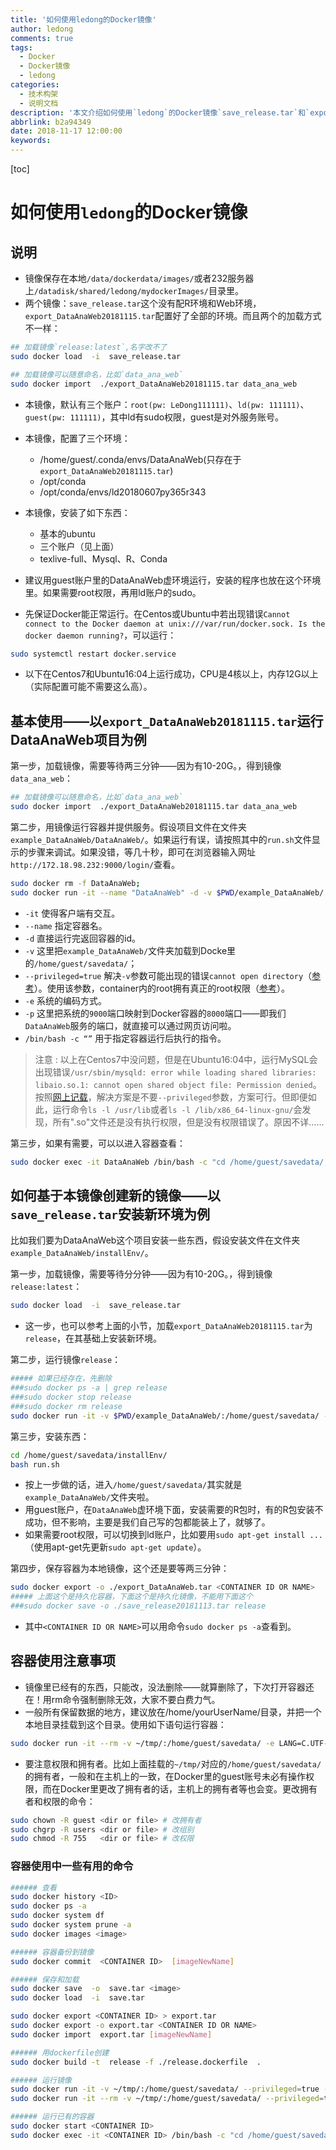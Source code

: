 ```yaml
---
title: '如何使用ledong的Docker镜像'
author: ledong
comments: true
tags:
  - Docker
  - Docker镜像
  - ledong
categories:
  - 技术构架
  - 说明文档
description: '本文介绍如何使用`ledong`的Docker镜像`save_release.tar`和`export_DataAnaWeb20181115.tar`。'
abbrlink: b2a94349
date: 2018-11-17 12:00:00
keywords:
---
```


[toc]

# 如何使用`ledong`的Docker镜像

## 说明

- 镜像保存在本地`/data/dockerdata/images/`或者232服务器上`/datadisk/shared/ledong/mydockerImages/`目录里。
- 两个镜像：`save_release.tar`这个没有配R环境和Web环境，`export_DataAnaWeb20181115.tar`配置好了全部的环境。而且两个的加载方式不一样：

```bash
## 加载镜像`release:latest`,名字改不了
sudo docker load  -i  save_release.tar
```

```bash
## 加载镜像可以随意命名，比如`data_ana_web`
sudo docker import  ./export_DataAnaWeb20181115.tar data_ana_web
```

- 本镜像，默认有三个账户：`root(pw: LeDong111111)`、`ld(pw: 111111)`、`guest(pw: 111111)`，其中ld有sudo权限，guest是对外服务账号。
- 本镜像，配置了三个环境：
  * /home/guest/.conda/envs/DataAnaWeb(只存在于`export_DataAnaWeb20181115.tar`)
  * /opt/conda
  * /opt/conda/envs/ld20180607py365r343

- 本镜像，安装了如下东西：
  * 基本的ubuntu
  * 三个账户（见上面）
  * texlive-full、Mysql、R、Conda

- 建议用guest账户里的DataAnaWeb虚环境运行，安装的程序也放在这个环境里。如果需要root权限，再用ld账户的sudo。

- 先保证Docker能正常运行。在Centos或Ubuntu中若出现错误`Cannot connect to the Docker daemon at unix:///var/run/docker.sock. Is the docker daemon running?`，可以运行：

```bash
sudo systemctl restart docker.service
```

- 以下在Centos7和Ubuntu16:04上运行成功，CPU是4核以上，内存12G以上（实际配置可能不需要这么高）。

## 基本使用——以`export_DataAnaWeb20181115.tar`运行DataAnaWeb项目为例

第一步，加载镜像，需要等待两三分钟——因为有10-20G。，得到镜像`data_ana_web`：

```bash
## 加载镜像可以随意命名，比如`data_ana_web`
sudo docker import  ./export_DataAnaWeb20181115.tar data_ana_web
```

第二步，用镜像运行容器并提供服务。假设项目文件在文件夹`example_DataAnaWeb/DataAnaWeb/`。如果运行有误，请按照其中的`run.sh`文件显示的步骤来调试。如果没错，等几十秒，即可在浏览器输入网址`http://172.18.98.232:9000/login/`查看。

```bash
sudo docker rm -f DataAnaWeb;
sudo docker run -it --name "DataAnaWeb" -d -v $PWD/example_DataAnaWeb/:/home/guest/savedata/ --privileged=true -e LANG=C.UTF-8 -p 9000:8000 data_ana_web /bin/bash -c "cd /home/guest/savedata/DataAnaWeb; bash run.sh; bash"
```

- `-it` 使得客户端有交互。
- `--name` 指定容器名。
- `-d` 直接运行完返回容器的id。
- `-v` 这里把`example_DataAnaWeb/`文件夹加载到Docke里的`/home/guest/savedata/`；
- `--privileged=true` 解决`-v`参数可能出现的错误`cannot open directory`（[参考](https://blog.csdn.net/rznice/article/details/52170085)）。使用该参数，container内的root拥有真正的root权限（[参考](https://blog.csdn.net/halcyonbaby/article/details/43499409)）。
- `-e` 系统的编码方式。
- `-p` 这里把系统的`9000`端口映射到Docker容器的`8000`端口——即我们`DataAnaWeb`服务的端口，就直接可以通过网页访问啦。
- `/bin/bash -c “”` 用于指定容器运行后执行的指令。

> 注意
>   : 以上在Centos7中没问题，但是在Ubuntu16:04中，运行MySQL会出现错误`/usr/sbin/mysqld: error while loading shared libraries: libaio.so.1: cannot open shared object file: Permission denied`。按照[网上记载](https://github.com/moby/moby/issues/5430)，解决方案是不要`--privileged`参数，方案可行。但即便如此，运行命令`ls -l /usr/lib`或者`ls -l /lib/x86_64-linux-gnu/`会发现，所有".so"文件还是没有执行权限，但是没有权限错误了。原因不详……

第三步，如果有需要，可以以进入容器查看：

```bash
sudo docker exec -it DataAnaWeb /bin/bash -c "cd /home/guest/savedata/; bash"
```

## 如何基于本镜像创建新的镜像——以`save_release.tar`安装新环境为例

比如我们要为DataAnaWeb这个项目安装一些东西，假设安装文件在文件夹`example_DataAnaWeb/installEnv/`。

第一步，加载镜像，需要等待分分钟——因为有10-20G。，得到镜像`release:latest`：

```bash
sudo docker load  -i  save_release.tar
```

- 这一步，也可以参考上面的小节，加载`export_DataAnaWeb20181115.tar`为`release`，在其基础上安装新环境。

第二步，运行镜像`release`：

```bash
##### 如果已经存在，先删除
###sudo docker ps -a | grep release
###sudo docker stop release
###sudo docker rm release
sudo docker run -it -v $PWD/example_DataAnaWeb/:/home/guest/savedata/ --privileged=true -e LANG=C.UTF-8 release /bin/bash
```

第三步，安装东西：

```bash
cd /home/guest/savedata/installEnv/
bash run.sh
```

- 按上一步做的话，进入`/home/guest/savedata/`其实就是`example_DataAnaWeb/`文件夹啦。
- 用guest账户，在`DataAnaWeb`虚环境下面，安装需要的R包时，有的R包安装不成功，但不影响，主要是我们自己写的包都能装上了，就够了。
- 如果需要root权限，可以切换到ld账户，比如要用`sudo apt-get install ...`（使用apt-get先更新`sudo apt-get update`）。

第四步，保存容器为本地镜像，这个还是要等两三分钟：

```bash
sudo docker export -o ./export_DataAnaWeb.tar <CONTAINER ID OR NAME>
##### 上面这个是持久化容器，下面这个是持久化镜像，不能用下面这个
###sudo docker save -o ./save_release20181113.tar release
```

- 其中`<CONTAINER ID OR NAME>`可以用命令`sudo docker ps -a`查看到。

## 容器使用注意事项

- 镜像里已经有的东西，只能改，没法删除——就算删除了，下次打开容器还在！用rm命令强制删除无效，大家不要白费力气。
- 一般所有保留数据的地方，建议放在/home/yourUserName/目录，并把一个本地目录挂载到这个目录。使用如下语句运行容器：

``` bash
sudo docker run -it --rm -v ~/tmp/:/home/guest/savedata/ -e LANG=C.UTF-8 release
```

- 要注意权限和拥有者。比如上面挂载的`~/tmp/`对应的`/home/guest/savedata/`的拥有者，一般和在主机上的一致，在Docker里的guest账号未必有操作权限，而在Docker里更改了拥有者的话，主机上的拥有者等也会变。更改拥有者和权限的命令：

```bash
sudo chown -R guest <dir or file> # 改拥有者
sudo chgrp -R users <dir or file> # 改组别
sudo chmod -R 755   <dir or file> # 改权限
```

### 容器使用中一些有用的命令

```bash
###### 查看
sudo docker history <ID>
sudo docker ps -a
sudo docker system df
sudo docker system prune -a
sudo docker images <image>

###### 容器备份到镜像
sudo docker commit  <CONTAINER ID>  [imageNewName]

###### 保存和加载
sudo docker save  -o  save.tar <image>
sudo docker load  -i  save.tar

sudo docker export <CONTAINER ID> > export.tar
sudo docker export -o export.tar <CONTAINER ID OR NAME>
sudo docker import  export.tar [imageNewName]

###### 用dockerfile创建
sudo docker build -t  release -f ./release.dockerfile  .

###### 运行镜像
sudo docker run -it -v ~/tmp/:/home/guest/savedata/ --privileged=true -e LANG=C.UTF-8 release /bin/bash -c "cd /home/guest/savedata/; bash"
sudo docker run -it --rm -v ~/tmp/:/home/guest/savedata/ --privileged=true -e LANG=C.UTF-8 release /bin/bash -c "cd /home/guest/savedata/; bash"

###### 运行已有的容器
sudo docker start <CONTAINER ID>
sudo docker exec -it <CONTAINER ID> /bin/bash -c "cd /home/guest/savedata/; bash"
```
